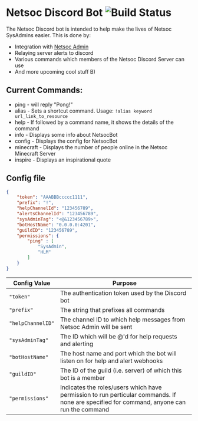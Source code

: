 # Netsoc Discord Bot ![Build Status](https://ci.netsoc.co/api/badges/UCCNetworkingSociety/Netsoc-Discord-Bot/status.svg?branch=master)

The Netsoc Discord bot is intended to help make the lives of Netsoc SysAdmins easier. This is done by:
* Integration with [Netsoc Admin](https://admin.netsoc.co)
* Relaying server alerts to discord
* Various commands which members of the Netsoc Discord Server can use
* And more upcoming cool stuff B)

## Current Commands:

* ping - will reply "Pong!"
* alias - Sets a shortcut command. Usage: `!alias keyword url_link_to_resource`
* help - If followed by a command name, it shows the details of the command
* info - Displays some info about NetsocBot
* config - Displays the config for NetsocBot
* minecraft - Displays the number of people online in the Netsoc Minecraft Server
* inspire - Displays an inspirational quote 

## Config file

```json
{
	"token": "AAABBBccccc1111",
	"prefix": "!",
	"helpChannelId": "123456789",
	"alertsChannelId": "123456789",
	"sysAdminTag": "<@&123456789>",
	"botHostName": "0.0.0.0:4201",
	"guildID": "123456789",
	"permissions": {
		"ping" : [
			"SysAdmin",
			"HLM"
		]
	}
}
```

| Config Value      | Purpose                                  |
| ----------------- | ---------------------------------------- |
| `"token"`         | The authentication token used by the Discord bot |
| `"prefix"`        | The string that prefixes all commands    |
| `"helpChannelID"` | The channel ID to which help messages from Netsoc Admin will be sent | `"alertsChannelId"` | The channel ID to which firing alerts from the server will be relayed |
| `"sysAdminTag"` | The ID which will be @'d for help requests and alerting |
| `"botHostName"` | The host name and port which the bot will listen on for help and alert webhooks |
| `"guildID"` | The ID of the guild (i.e. server) of which this bot is a member | 
| `"permissions"` | Indicates the roles/users which have permission to run perticular commands. If none are specified for command, anyone can run the command |

